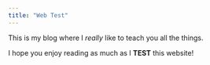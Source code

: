 ```yaml
---
title: "Web Test"
---
```


This is my blog where I *really* like to teach you all the things.

I hope you enjoy reading as much as I **TEST** this website!

